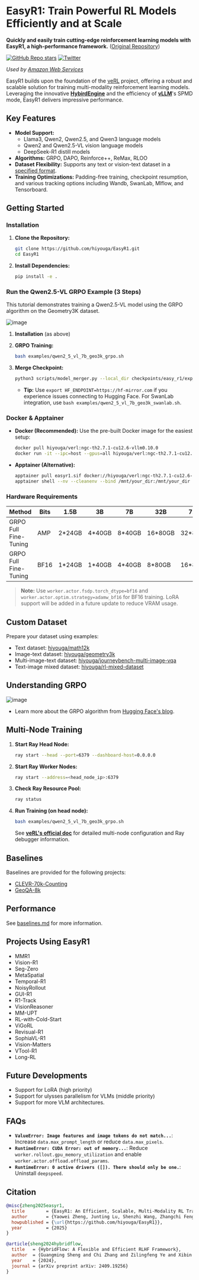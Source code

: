# EasyR1: Train Powerful RL Models Efficiently and at Scale

**Quickly and easily train cutting-edge reinforcement learning models with EasyR1, a high-performance framework.** ([Original Repository](https://github.com/hiyouga/EasyR1))

[![GitHub Repo stars](https://img.shields.io/github/stars/hiyouga/EasyR1)](https://github.com/hiyouga/EasyR1/stargazers)
[![Twitter](https://img.shields.io/twitter/follow/llamafactory_ai)](https://twitter.com/llamafactory_ai)

*Used by [Amazon Web Services](https://aws.amazon.com/cn/blogs/china/building-llm-model-hub-based-on-llamafactory-and-easyr1/)*

EasyR1 builds upon the foundation of the [veRL](https://github.com/volcengine/verl) project, offering a robust and scalable solution for training multi-modality reinforcement learning models. Leveraging the innovative **[HybirdEngine](https://arxiv.org/abs/2409.19256)** and the efficiency of **[vLLM](https://github.com/vllm-project/vllm)**'s SPMD mode, EasyR1 delivers impressive performance.

## Key Features

*   **Model Support:**
    *   Llama3, Qwen2, Qwen2.5, and Qwen3 language models
    *   Qwen2 and Qwen2.5-VL vision language models
    *   DeepSeek-R1 distill models
*   **Algorithms:** GRPO, DAPO, Reinforce++, ReMax, RLOO
*   **Dataset Flexibility:** Supports any text or vision-text dataset in a [specified format](#custom-dataset).
*   **Training Optimizations:** Padding-free training, checkpoint resumption, and various tracking options including Wandb, SwanLab, Mlflow, and Tensorboard.

## Getting Started

### Installation

1.  **Clone the Repository:**

    ```bash
    git clone https://github.com/hiyouga/EasyR1.git
    cd EasyR1
    ```

2.  **Install Dependencies:**

    ```bash
    pip install -e .
    ```

### Run the Qwen2.5-VL GRPO Example (3 Steps)

This tutorial demonstrates training a Qwen2.5-VL model using the GRPO algorithm on the Geometry3K dataset.

![image](assets/qwen2_5_vl_7b_geo.png)

1.  **Installation** (as above)
2.  **GRPO Training:**

    ```bash
    bash examples/qwen2_5_vl_7b_geo3k_grpo.sh
    ```

3.  **Merge Checkpoint:**

    ```bash
    python3 scripts/model_merger.py --local_dir checkpoints/easy_r1/exp_name/global_step_1/actor
    ```

    *   **Tip:** Use `export HF_ENDPOINT=https://hf-mirror.com` if you experience issues connecting to Hugging Face. For SwanLab integration, use `bash examples/qwen2_5_vl_7b_geo3k_swanlab.sh`.

### Docker & Apptainer

*   **Docker (Recommended):** Use the pre-built Docker image for the easiest setup:

    ```bash
    docker pull hiyouga/verl:ngc-th2.7.1-cu12.6-vllm0.10.0
    docker run -it --ipc=host --gpus=all hiyouga/verl:ngc-th2.7.1-cu12.6-vllm0.10.0
    ```

*   **Apptainer (Alternative):**

    ```bash
    apptainer pull easyr1.sif docker://hiyouga/verl:ngc-th2.7.1-cu12.6-vllm0.10.0
    apptainer shell --nv --cleanenv --bind /mnt/your_dir:/mnt/your_dir easyr1.sif
    ```

### Hardware Requirements

| Method                   | Bits |  1.5B  |   3B   |   7B   |   32B   |   72B   |
| ------------------------ | ---- | ------ | ------ | ------ | ------- | ------- |
| GRPO Full Fine-Tuning    |  AMP | 2\*24GB | 4\*40GB | 8\*40GB | 16\*80GB | 32\*80GB |
| GRPO Full Fine-Tuning    | BF16 | 1\*24GB | 1\*40GB | 4\*40GB |  8\*80GB | 16\*80GB |

>   **Note:** Use `worker.actor.fsdp.torch_dtype=bf16` and `worker.actor.optim.strategy=adamw_bf16` for BF16 training. LoRA support will be added in a future update to reduce VRAM usage.

## Custom Dataset

Prepare your dataset using examples:

*   Text dataset: [hiyouga/math12k](https://huggingface.co/datasets/hiyouga/math12k)
*   Image-text dataset: [hiyouga/geometry3k](https://huggingface.co/datasets/hiyouga/geometry3k)
*   Multi-image-text dataset: [hiyouga/journeybench-multi-image-vqa](https://huggingface.co/datasets/hiyouga/journeybench-multi-image-vqa)
*   Text-image mixed dataset: [hiyouga/rl-mixed-dataset](https://huggingface.co/datasets/hiyouga/rl-mixed-dataset)

## Understanding GRPO

![image](assets/easyr1_grpo.png)

*   Learn more about the GRPO algorithm from [Hugging Face's blog](https://huggingface.co/docs/trl/v0.16.1/en/grpo_trainer).

## Multi-Node Training

1.  **Start Ray Head Node:**

    ```bash
    ray start --head --port=6379 --dashboard-host=0.0.0.0
    ```

2.  **Start Ray Worker Nodes:**

    ```bash
    ray start --address=<head_node_ip>:6379
    ```

3.  **Check Ray Resource Pool:**

    ```bash
    ray status
    ```

4.  **Run Training (on head node):**

    ```bash
    bash examples/qwen2_5_vl_7b_geo3k_grpo.sh
    ```

    See **[veRL's official doc](https://verl.readthedocs.io/en/latest/start/multinode.html)** for detailed multi-node configuration and Ray debugger information.

## Baselines

Baselines are provided for the following projects:

*   [CLEVR-70k-Counting](examples/baselines/qwen2_5_vl_3b_clevr.sh)
*   [GeoQA-8k](examples/baselines/qwen2_5_vl_3b_geoqa8k.sh)

## Performance

See [baselines.md](assets/baselines.md) for more information.

## Projects Using EasyR1

*   MMR1
*   Vision-R1
*   Seg-Zero
*   MetaSpatial
*   Temporal-R1
*   NoisyRollout
*   GUI-R1
*   R1-Track
*   VisionReasoner
*   MM-UPT
*   RL-with-Cold-Start
*   ViGoRL
*   Revisual-R1
*   SophiaVL-R1
*   Vision-Matters
*   VTool-R1
*   Long-RL

## Future Developments

*   Support for LoRA (high priority)
*   Support for ulysses parallelism for VLMs (middle priority)
*   Support for more VLM architectures.

## FAQs

*   **`ValueError: Image features and image tokens do not match...`**: Increase `data.max_prompt_length` or reduce `data.max_pixels`.
*   **`RuntimeError: CUDA Error: out of memory...`**: Reduce `worker.rollout.gpu_memory_utilization` and enable `worker.actor.offload.offload_params`.
*   **`RuntimeError: 0 active drivers ([]). There should only be one.`**: Uninstall `deepspeed`.

## Citation

```bibtex
@misc{zheng2025easyr1,
  title        = {EasyR1: An Efficient, Scalable, Multi-Modality RL Training Framework},
  author       = {Yaowei Zheng, Junting Lu, Shenzhi Wang, Zhangchi Feng, Dongdong Kuang, Yuwen Xiong},
  howpublished = {\url{https://github.com/hiyouga/EasyR1}},
  year         = {2025}
}
```

```bibtex
@article{sheng2024hybridflow,
  title   = {HybridFlow: A Flexible and Efficient RLHF Framework},
  author  = {Guangming Sheng and Chi Zhang and Zilingfeng Ye and Xibin Wu and Wang Zhang and Ru Zhang and Yanghua Peng and Haibin Lin and Chuan Wu},
  year    = {2024},
  journal = {arXiv preprint arXiv: 2409.19256}
}
